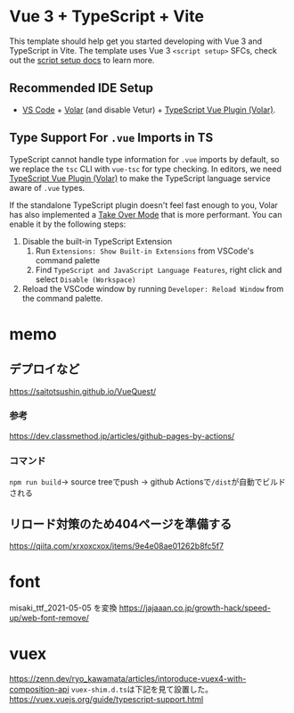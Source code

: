 # Vue 3 + TypeScript + Vite

This template should help get you started developing with Vue 3 and TypeScript in Vite. The template uses Vue 3 `<script setup>` SFCs, check out the [script setup docs](https://v3.vuejs.org/api/sfc-script-setup.html#sfc-script-setup) to learn more.

## Recommended IDE Setup

- [VS Code](https://code.visualstudio.com/) + [Volar](https://marketplace.visualstudio.com/items?itemName=Vue.volar) (and disable Vetur) + [TypeScript Vue Plugin (Volar)](https://marketplace.visualstudio.com/items?itemName=Vue.vscode-typescript-vue-plugin).

## Type Support For `.vue` Imports in TS

TypeScript cannot handle type information for `.vue` imports by default, so we replace the `tsc` CLI with `vue-tsc` for type checking. In editors, we need [TypeScript Vue Plugin (Volar)](https://marketplace.visualstudio.com/items?itemName=Vue.vscode-typescript-vue-plugin) to make the TypeScript language service aware of `.vue` types.

If the standalone TypeScript plugin doesn't feel fast enough to you, Volar has also implemented a [Take Over Mode](https://github.com/johnsoncodehk/volar/discussions/471#discussioncomment-1361669) that is more performant. You can enable it by the following steps:

1. Disable the built-in TypeScript Extension
   1. Run `Extensions: Show Built-in Extensions` from VSCode's command palette
   2. Find `TypeScript and JavaScript Language Features`, right click and select `Disable (Workspace)`
2. Reload the VSCode window by running `Developer: Reload Window` from the command palette.

# memo
## デプロイなど
https://saitotsushin.github.io/VueQuest/
### 参考
https://dev.classmethod.jp/articles/github-pages-by-actions/
### コマンド
`npm run build`→ source treeでpush → github Actionsで`/dist`が自動でビルドされる
## リロード対策のため404ページを準備する
https://qiita.com/xrxoxcxox/items/9e4e08ae01262b8fc5f7

# font
misaki_ttf_2021-05-05
を変換
https://jajaaan.co.jp/growth-hack/speed-up/web-font-remove/

# vuex
https://zenn.dev/ryo_kawamata/articles/intoroduce-vuex4-with-composition-api
`vuex-shim.d.ts`は下記を見て設置した。
https://vuex.vuejs.org/guide/typescript-support.html